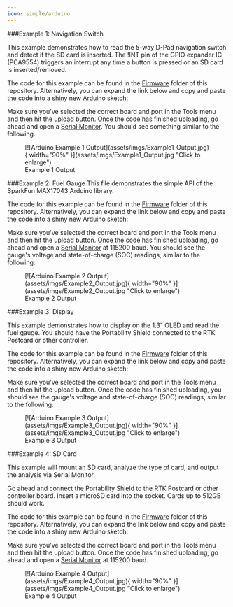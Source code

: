```yaml
---
icon: simple/arduino
---
```


###Example 1: Navigation Switch

This example demonstrates how to read the 5-way D-Pad navigation switch and detect if the SD card is inserted. The !INT pin of the GPIO expander IC (PCA9554) triggers an interrupt any time a button is pressed or an SD card is inserted/removed.

The code for this example can be found in the [Firmware](../Firmware/Example1_NavigationSwitch/) folder of this repository. Alternatively, you can expand the link below and copy and paste the code into a shiny new Arduino sketch: 


Make sure you've selected the correct board and port in the Tools menu and then hit the upload button. Once the code has finished uploading, go ahead and open a [Serial Monitor](https://learn.sparkfun.com/tutorials/terminal-basics). You should see something similar to the following. 

<figure markdown>
[![Arduino Example 1 Output](assets/imgs/Example1_Output.jpg){ width="90%" }](assets/imgs/Example1_Output.jpg "Click to enlarge")
<figcaption markdown>Example 1 Output</figcaption>
</figure>


###Example 2: Fuel Gauge
This file demonstrates the simple API of the SparkFun MAX17043 Arduino library. 

The code for this example can be found in the [Firmware](../Firmware/Example2_FuelGauge/) folder of this repository. Alternatively, you can expand the link below and copy and paste the code into a shiny new Arduino sketch: 



Make sure you've selected the correct board and port in the Tools menu and then hit the upload button. Once the code has finished uploading, go ahead and open a [Serial Monitor](https://learn.sparkfun.com/tutorials/terminal-basics) at 115200 baud. You should see the gauge's voltage and state-of-charge (SOC) readings, similar to the following: 

<figure markdown>
[![Arduino Example 2 Output](assets/imgs/Example2_Output.jpg){ width="90%" }](assets/imgs/Example2_Output.jpg "Click to enlarge")
<figcaption markdown>Example 2 Output</figcaption>
</figure>



###Example 3: Display

This example demonstrates how to display on the 1.3" OLED and read the fuel gauge. You should have the Portability Shield connected to the RTK Postcard or other controller. 

The code for this example can be found in the [Firmware](../Firmware/Example3_Display/) folder of this repository. Alternatively, you can expand the link below and copy and paste the code into a shiny new Arduino sketch: 




Make sure you've selected the correct board and port in the Tools menu and then hit the upload button. Once the code has finished uploading, you should see the gauge's voltage and state-of-charge (SOC) readings, similar to the following: 

<figure markdown>
[![Arduino Example 3 Output](assets/imgs/Example3_Output.jpg){ width="90%" }](assets/imgs/Example3_Output.jpg "Click to enlarge")
<figcaption markdown>Example 3 Output</figcaption>
</figure>




###Example 4: SD Card

This example will mount an SD card, analyze the type of card, and output the analysis via Serial Monitor. 

Go ahead and connect the Portability Shield to the RTK Postcard or other controller board. Insert a microSD card into the socket. Cards up to 512GB should work.

The code for this example can be found in the [Firmware](../Firmware/Example4_SD/) folder of this repository. Alternatively, you can expand the link below and copy and paste the code into a shiny new Arduino sketch: 





Make sure you've selected the correct board and port in the Tools menu and then hit the upload button. Once the code has finished uploading, go ahead and open a [Serial Monitor](https://learn.sparkfun.com/tutorials/terminal-basics) at 115200 baud. 

<figure markdown>
[![Arduino Example 4 Output](assets/imgs/Example4_Output.jpg){ width="90%" }](assets/imgs/Example4_Output.jpg "Click to enlarge")
<figcaption markdown>Example 4 Output</figcaption>
</figure>
